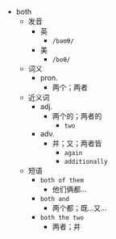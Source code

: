 - both
  - 发音
    - 英
      - `/bəʊθ/`
    - 美
      - `/boθ/`
  - 词义
    - pron.
      - 两个；两者
  - 近义词
    - adj.
      - 两个的；两者的
        - `two`
    - adv.
      - 并；又；两者皆
        - `again`
        - `additionally`
  - 短语
    - `both of them`
      - 他们俩都… 
    - `both and`
      - 两个都；既...又... 
    - `both the two`
      - 两者；并 
